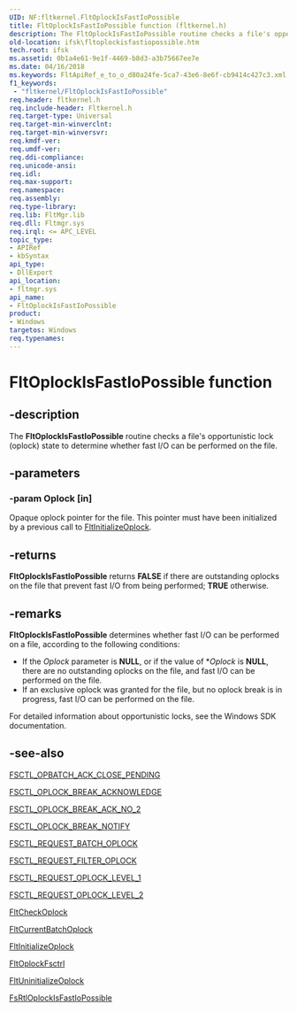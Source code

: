 ```yaml
---
UID: NF:fltkernel.FltOplockIsFastIoPossible
title: FltOplockIsFastIoPossible function (fltkernel.h)
description: The FltOplockIsFastIoPossible routine checks a file's opportunistic lock (oplock) state to determine whether fast I/O can be performed on the file.
old-location: ifsk\fltoplockisfastiopossible.htm
tech.root: ifsk
ms.assetid: 0b1a4e61-9e1f-4469-b8d3-a3b75667ee7e
ms.date: 04/16/2018
ms.keywords: FltApiRef_e_to_o_d80a24fe-5ca7-43e6-8e6f-cb9414c427c3.xml, FltOplockIsFastIoPossible, FltOplockIsFastIoPossible routine [Installable File System Drivers], fltkernel/FltOplockIsFastIoPossible, ifsk.fltoplockisfastiopossible
f1_keywords:
 - "fltkernel/FltOplockIsFastIoPossible"
req.header: fltkernel.h
req.include-header: Fltkernel.h
req.target-type: Universal
req.target-min-winverclnt: 
req.target-min-winversvr: 
req.kmdf-ver: 
req.umdf-ver: 
req.ddi-compliance: 
req.unicode-ansi: 
req.idl: 
req.max-support: 
req.namespace: 
req.assembly: 
req.type-library: 
req.lib: FltMgr.lib
req.dll: Fltmgr.sys
req.irql: <= APC_LEVEL
topic_type:
- APIRef
- kbSyntax
api_type:
- DllExport
api_location:
- fltmgr.sys
api_name:
- FltOplockIsFastIoPossible
product:
- Windows
targetos: Windows
req.typenames: 
---
```


# FltOplockIsFastIoPossible function


## -description


The <b>FltOplockIsFastIoPossible</b> routine checks a file's opportunistic lock (oplock) state to determine whether fast I/O can be performed on the file. 


## -parameters




### -param Oplock [in]

Opaque oplock pointer for the file. This pointer must have been initialized by a previous call to <a href="https://docs.microsoft.com/windows-hardware/drivers/ddi/fltkernel/nf-fltkernel-fltinitializeoplock">FltInitializeOplock</a>. 


## -returns



<b>FltOplockIsFastIoPossible</b> returns <b>FALSE</b> if there are outstanding oplocks on the file that prevent fast I/O from being performed; <b>TRUE</b> otherwise. 




## -remarks



<b>FltOplockIsFastIoPossible</b> determines whether fast I/O can be performed on a file, according to the following conditions: 

<ul>
<li>
If the <i>Oplock</i> parameter is <b>NULL</b>, or if the value of *<i>Oplock</i> is <b>NULL</b>, there are no outstanding oplocks on the file, and fast I/O can be performed on the file. 

</li>
<li>
If an exclusive oplock was granted for the file, but no oplock break is in progress, fast I/O can be performed on the file. 

</li>
</ul>
For detailed information about opportunistic locks, see the Windows SDK documentation. 




## -see-also




<a href="https://docs.microsoft.com/windows-hardware/drivers/ifs/fsctl-opbatch-ack-close-pending">FSCTL_OPBATCH_ACK_CLOSE_PENDING</a>



<a href="https://docs.microsoft.com/windows-hardware/drivers/ifs/fsctl-oplock-break-acknowledge">FSCTL_OPLOCK_BREAK_ACKNOWLEDGE</a>



<a href="https://docs.microsoft.com/windows-hardware/drivers/ifs/fsctl-oplock-break-ack-no-2">FSCTL_OPLOCK_BREAK_ACK_NO_2</a>



<a href="https://docs.microsoft.com/windows-hardware/drivers/ifs/fsctl-oplock-break-notify">FSCTL_OPLOCK_BREAK_NOTIFY</a>



<a href="https://docs.microsoft.com/windows-hardware/drivers/ifs/fsctl-request-batch-oplock">FSCTL_REQUEST_BATCH_OPLOCK</a>



<a href="https://docs.microsoft.com/windows-hardware/drivers/ifs/fsctl-request-filter-oplock">FSCTL_REQUEST_FILTER_OPLOCK</a>



<a href="https://docs.microsoft.com/windows-hardware/drivers/ifs/fsctl-request-oplock-level-1">FSCTL_REQUEST_OPLOCK_LEVEL_1</a>



<a href="https://docs.microsoft.com/windows-hardware/drivers/ifs/fsctl-request-oplock-level-2">FSCTL_REQUEST_OPLOCK_LEVEL_2</a>



<a href="https://docs.microsoft.com/windows-hardware/drivers/ddi/fltkernel/nf-fltkernel-fltcheckoplock">FltCheckOplock</a>



<a href="https://docs.microsoft.com/windows-hardware/drivers/ddi/fltkernel/nf-fltkernel-fltcurrentbatchoplock">FltCurrentBatchOplock</a>



<a href="https://docs.microsoft.com/windows-hardware/drivers/ddi/fltkernel/nf-fltkernel-fltinitializeoplock">FltInitializeOplock</a>



<a href="https://docs.microsoft.com/windows-hardware/drivers/ddi/fltkernel/nf-fltkernel-fltoplockfsctrl">FltOplockFsctrl</a>



<a href="https://docs.microsoft.com/windows-hardware/drivers/ddi/fltkernel/nf-fltkernel-fltuninitializeoplock">FltUninitializeOplock</a>



<a href="https://docs.microsoft.com/windows-hardware/drivers/ddi/ntifs/nf-ntifs-fsrtloplockisfastiopossible">FsRtlOplockIsFastIoPossible</a>
 

 

